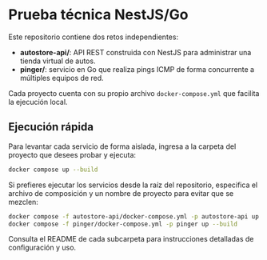 # Prueba técnica NestJS/Go

Este repositorio contiene dos retos independientes:

- **autostore-api/**: API REST construida con NestJS para administrar una tienda virtual de autos.
- **pinger/**: servicio en Go que realiza pings ICMP de forma concurrente a múltiples equipos de red.

Cada proyecto cuenta con su propio archivo `docker-compose.yml` que facilita la ejecución local.

## Ejecución rápida

Para levantar cada servicio de forma aislada, ingresa a la carpeta del proyecto que desees probar y ejecuta:

```bash
docker compose up --build
```

Si prefieres ejecutar los servicios desde la raíz del repositorio, especifica el archivo de composición y un nombre de proyecto para evitar que se mezclen:

```bash
docker compose -f autostore-api/docker-compose.yml -p autostore-api up --build
docker compose -f pinger/docker-compose.yml -p pinger up --build
```

Consulta el README de cada subcarpeta para instrucciones detalladas de configuración y uso.